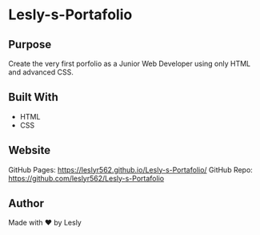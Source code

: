 # Lesly-s-Portafolio

## Purpose
Create the very first porfolio as a Junior Web Developer using only HTML and advanced CSS.

## Built With
* HTML
* CSS

## Website
 GitHub Pages: https://leslyr562.github.io/Lesly-s-Portafolio/
 GitHub Repo: https://github.com/leslyr562/Lesly-s-Portafolio

## Author
Made with ❤ by Lesly 


